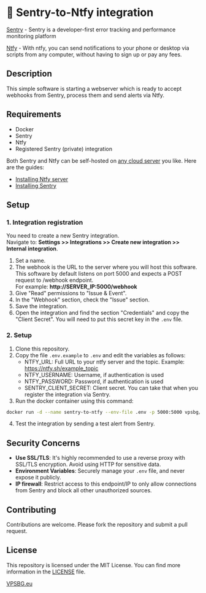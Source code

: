 # 📢 Sentry-to-Ntfy integration

[Sentry](https://github.com/getsentry/sentry) - Sentry is a developer-first error tracking and performance monitoring platform

[Ntfy](https://github.com/binwiederhier/ntfy) - With ntfy, you can send notifications to your phone or desktop via scripts from any computer, without having to sign up or pay any fees.

## Description
This simple software is starting a webserver which is ready to accept webhooks from Sentry, process them and send alerts via Ntfy.

## Requirements
- Docker
- Sentry
- Ntfy
- Registered Sentry (private) integration


Both Sentry and Ntfy can be self-hosted on [any cloud server](https://www.vpsbg.eu/kvm-vps)   you like. Here are the guides:
- [Installing Ntfy server](https://docs.ntfy.sh/install/)
- [Installing Sentry](https://develop.sentry.dev/self-hosted/)

## Setup
### 1. Integration registration
You need to create a new Sentry integration.  
Navigate to: **Settings >> Integrations >> Create new integration >> Internal integration**.
1. Set a name.
2. The webhook is the URL to the server where you will host this software. This software by default listens on port 5000 and expects a POST request to /webhook endpoint.  
For example: **http://SERVER_IP:5000/webhook**
4. Give "Read" permissions to "Issue & Event".
5. In the "Webhook" section, check the "Issue" section.
6. Save the integration.
7. Open the integration and find the section "Credentials" and copy the "Client Secret". You will need to put this secret key in the `.env` file.


### 2. Setup
1. Clone this repository.
2. Copy the file `.env.example` to `.env` and edit the variables as follows:
    - NTFY_URL: Full URL to your ntfy server and the topic. Example: https://ntfy.sh/example_topic
    - NTFY_USERNAME: Username, if authentication is used
    - NTFY_PASSWORD: Password, if authentication is used
    - SENTRY_CLIENT_SECRET: Client secret. You can take that when you register the integration via Sentry.
3. Run the docker container using this command:
```bash
docker run -d --name sentry-to-ntfy --env-file .env -p 5000:5000 vpsbg/sentry-to-ntfy
```
4. Test the integration by sending a test alert from Sentry.

## Security Concerns
- **Use SSL/TLS**: It's highly recommended to use a reverse proxy with SSL/TLS encryption. Avoid using HTTP for sensitive data.
- **Environment Variables**: Securely manage your `.env` file, and never expose it publicly.
- **IP firewall**: Restrict access to this endpoint/IP to only allow connections from Sentry and block all other unauthorized sources.

## Contributing
Contributions are welcome. Please fork the repository and submit a pull request.

## License
This repository is licensed under the MIT License. You can find more information in the [LICENSE](https://en.wikipedia.org/wiki/MIT_License) file.

[VPSBG.eu](https://www.vpsbg.eu)
